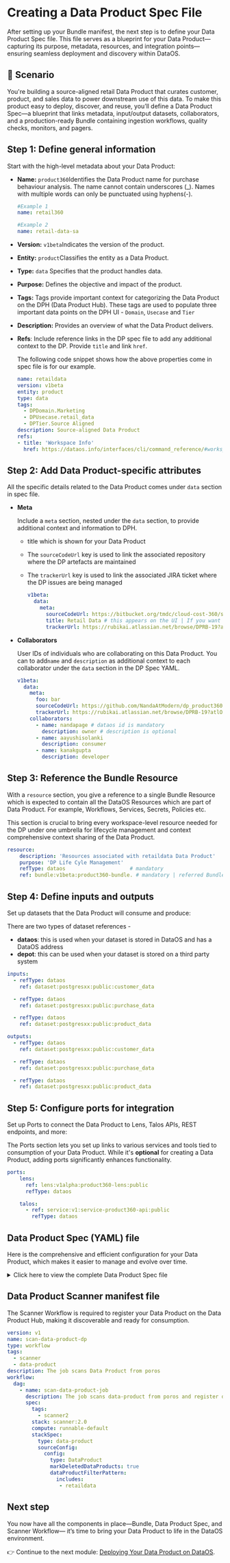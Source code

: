 # Creating a Data Product Spec File

After setting up your Bundle manifest, the next step is to define your Data Product Spec file. This file serves as a blueprint for your Data Product—capturing its purpose, metadata, resources, and integration points—ensuring seamless deployment and discovery within DataOS.

## 📘 Scenario

You're building a source-aligned retail Data Product that curates customer, product, and sales data to power downstream use of this data. To make this product easy to deploy, discover, and reuse, you’ll define a Data Product Spec—a blueprint that links metadata, input/output datasets, collaborators, and a production-ready Bundle containing ingestion workflows, quality checks, monitors, and pagers.

## Step 1: Define general information

Start with the high-level metadata about your Data Product:


- **Name:** `product360`Identifies the Data Product name for purchase behaviour analysis. The name cannot contain underscores (_). Names with multiple words can only be punctuated using hyphens(-).
    
    ```yaml
    #Example 1
    name: retail360
    
    #Example 2
    name: retail-data-sa
    ```
    
- **Version:** `v1beta`Indicates the version of the product.
- **Entity:** `product`Classifies the entity as a Data Product.
- **Type:** `data` Specifies that the product handles data.
- **Purpose:** Defines the objective and impact of the product.
- **Tags:** Tags provide important context for categorizing the Data Product on the DPH (Data Product Hub). These tags are used to populate three important data points on the DPH UI - `Domain`, `Usecase` and `Tier`
- **Description:** Provides an overview of what the Data Product delivers.
- **Refs**: Include reference links in the DP spec file to add any additional context to the DP.  Provide `title` and link `href`.
    
    The following code snippet shows how the above properties come in spec file is for our example.
    
    ```yaml
    name: retaildata
    version: v1beta
    entity: product
    type: data
    tags:   
      - DPDomain.Marketing
      - DPUsecase.retail_data
      - DPTier.Source Aligned
    description: Source-aligned Data Product
    refs:
    - title: 'Workspace Info'
      href: https://dataos.info/interfaces/cli/command_reference/#workspace
    ```
    

## Step 2: Add Data Product-specific attributes

All the specific details related to the Data Product comes under `data` section in spec file.

- **Meta**
    
    Include a `meta` section, nested under the `data` section, to provide additional context and information to DPH.
    - title which is shown for your Data Product
    - The `sourceCodeUrl` key is used to link the associated repository where the DP artefacts are maintained
    - The `trackerUrl` key is used to link the associated JIRA ticket where the DP issues are being managed
        
        ```yaml
        v1beta:
          data:
            meta:
              sourceCodeUrl: https://bitbucket.org/tmdc/cloud-cost-360/src/main/
              title: Retail Data # this appears on the UI | If you want to capitalise and format your DP name's appearance on DPH
              trackerUrl: https://rubikai.atlassian.net/browse/DPRB-19?atlOrigin=eyJpIjoiZDVmMDNmYmYxOWYwNGVjZDlhNDdiYTA4NTZmMjg0NTIiLCJwIjoiaiJ9
        ```
        
- **Collaborators**
    
    User IDs of individuals who are collaborating on this Data Product. You can to add`name` and `description` as additional context to each collaborator under the `data` section in the DP Spec YAML.
    
    ```yaml
    v1beta:
      data:
        meta:
          foo: bar
          sourceCodeUrl: https://github.com/NandaAtModern/dp_product360/tree/master/product360
          trackerUrl: https://rubikai.atlassian.net/browse/DPRB-19?atlOrigin=eyJpIjoiZDVmMDNmYmYxOWYwNGVjZDlhNDdiYTA4NTZmMjg0NTIiLCJwIjoiaiJ9
        collaborators:
          - name: nandapage # dataos id is mandatory
            description: owner # description is optional
          - name: aayushisolanki
            description: consumer
          - name: kanakgupta
            description: developer
    ```
    
## Step 3: Reference the Bundle Resource
    
With a `resource` section, you give a reference to a single Bundle Resource which is expected to contain all the DataOS Resources which are part of Data Product. For example, Workflows, Services, Secrets, Policies etc.

This section is crucial to bring every workspace-level resource needed for the DP under one umbrella for lifecycle management and context comprehensive context sharing of the Data Product.

```yaml
resource:
    description: 'Resources associated with retaildata Data Product'
    purpose: 'DP Life Cyle Management'
    refType: dataos                     # mandatory
    ref: bundle:v1beta:product360-bundle. # mandatory | referred Bundle must exist
```
    
## Step 4: Define inputs and outputs
Set up datasets that the Data Product will consume and produce:
    
There are two types of dataset references - 

- **dataos**: this is used when your dataset is stored in DataOS and has a DataOS address
- **depot**: this can be used when your dataset is stored on a third party system

```yaml
inputs:
  - refType: dataos
    ref: dataset:postgresxx:public:customer_data

  - refType: dataos
    ref: dataset:postgresxx:public:purchase_data

  - refType: dataos
    ref: dataset:postgresxx:public:product_data

outputs:
  - refType: dataos
    ref: dataset:postgresxx:public:customer_data

  - refType: dataos
    ref: dataset:postgresxx:public:purchase_data

  - refType: dataos
    ref: dataset:postgresxx:public:product_data
```
        
## Step 5: Configure ports for integration
Set up Ports to connect the Data Product to Lens, Talos APIs, REST endpoints, and more:
    
The Ports section lets you set up links to various services and tools tied to consumption of your Data Product. While it's **optional** for creating a Data Product, adding ports significantly enhances functionality.

```yaml
ports:
    lens:
      ref: lens:v1alpha:product360-lens:public
      refType: dataos

    talos:
      - ref: service:v1:service-product360-api:public
        refType: dataos
```
    
## Data Product Spec (YAML) file

Here is the comprehensive and efficient configuration for your Data Product, which makes it easier to manage and evolve over time.
<details>
<summary>Click here to view the complete Data Product Spec file</summary>

```yaml
name: retaildata
version: v1beta
type: data
description: Source-aligned Data Product
tags:
  - DPDomain.Marketing
  - DPUsecase.retail_data
  - DPTier.Source Aligned
v1beta:
  data:
    meta:
      title: Retail Data
      #sourceCodeUrl: https://bitbucket.org/tmdc/product-affinity-training/src/main/
      #trackerUrl: https://rubikai.atlassian.net/browse/DPRB-65
    
    collaborators:
      - name: manishagrawal      #Provide dataos id 
        description: owner
      - name: deepakjaiswal
        description: developer
      - name: nandapage
        description: consumer
      - name: aayushisolanki
        description: consumer
    resource:
      refType: dataos
      ref: bundle:v1beta:retaildata-bundle-xx
    inputs:
      - refType: dataos
        ref: dataset:postgresxx:public:customer_data

      - refType: dataos
        ref: dataset:postgresxx:public:purchase_data

      - refType: dataos
        ref: dataset:postgresxx:public:product_data

    outputs:
      - refType: dataos
        ref: dataset:postgresxx:public:customer_data

      - refType: dataos
        ref: dataset:postgresxx:public:purchase_data

      - refType: dataos
        ref: dataset:postgresxx:public:product_data

    ports:
             
```
</details>

## Data Product Scanner manifest file
The Scanner Workflow is required to register your Data Product on the Data Product Hub, making it discoverable and ready for consumption.

```yaml
version: v1
name: scan-data-product-dp
type: workflow
tags:
  - scanner
  - data-product
description: The job scans Data Product from poros
workflow:
  dag:
    - name: scan-data-product-job
      description: The job scans data-product from poros and register data to metis
      spec:
        tags:
          - scanner2
        stack: scanner:2.0
        compute: runnable-default
        stackSpec:
          type: data-product
          sourceConfig:
            config:
              type: DataProduct
              markDeletedDataProducts: true
              dataProductFilterPattern:
                includes:
                 - retaildata
```

## Next step

You now have all the components in place—Bundle, Data Product Spec, and Scanner Workflow— it’s time to bring your Data Product to life in the DataOS environment.

👉 Continue to the next module: [Deploying Your Data Product on DataOS](/learn/dp_developer_learn_track/deploy_dp_cli/).
